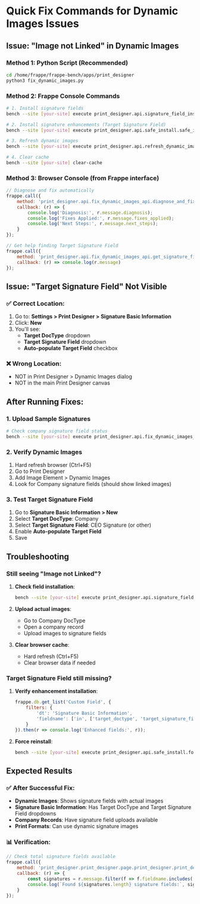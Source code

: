 # Quick Fix Commands for Dynamic Images Issues

## Issue: "Image not Linked" in Dynamic Images

### Method 1: Python Script (Recommended)
```bash
cd /home/frappe/frappe-bench/apps/print_designer
python3 fix_dynamic_images.py
```

### Method 2: Frappe Console Commands
```bash
# 1. Install signature fields
bench --site [your-site] execute print_designer.api.signature_field_installer.install_signature_fields

# 2. Install signature enhancements (Target Signature Field)
bench --site [your-site] execute print_designer.api.safe_install.safe_install_signature_enhancements

# 3. Refresh dynamic images
bench --site [your-site] execute print_designer.api.refresh_dynamic_images.refresh_dynamic_images

# 4. Clear cache
bench --site [your-site] clear-cache
```

### Method 3: Browser Console (from Frappe interface)
```javascript
// Diagnose and fix automatically
frappe.call({
    method: 'print_designer.api.fix_dynamic_images_api.diagnose_and_fix_dynamic_images',
    callback: (r) => {
        console.log('Diagnosis:', r.message.diagnosis);
        console.log('Fixes Applied:', r.message.fixes_applied);
        console.log('Next Steps:', r.message.next_steps);
    }
});

// Get help finding Target Signature Field
frappe.call({
    method: 'print_designer.api.fix_dynamic_images_api.get_signature_field_locations',
    callback: (r) => console.log(r.message)
});
```

## Issue: "Target Signature Field" Not Visible

### ✅ Correct Location:
1. Go to: **Settings > Print Designer > Signature Basic Information**
2. Click: **New**
3. You'll see:
   - **Target DocType** dropdown
   - **Target Signature Field** dropdown  
   - **Auto-populate Target Field** checkbox

### ❌ Wrong Location:
- NOT in Print Designer > Dynamic Images dialog
- NOT in the main Print Designer canvas

## After Running Fixes:

### 1. Upload Sample Signatures
```bash
# Check company signature field status
bench --site [your-site] execute print_designer.api.fix_dynamic_images_api.create_sample_company_signatures
```

### 2. Verify Dynamic Images
1. Hard refresh browser (Ctrl+F5)
2. Go to Print Designer
3. Add Image Element > Dynamic Images
4. Look for Company signature fields (should show linked images)

### 3. Test Target Signature Field
1. Go to **Signature Basic Information > New**
2. Select **Target DocType**: Company
3. Select **Target Signature Field**: CEO Signature (or other)
4. Enable **Auto-populate Target Field**
5. Save

## Troubleshooting

### Still seeing "Image not Linked"?
1. **Check field installation**:
   ```bash
   bench --site [your-site] execute print_designer.api.signature_field_installer.check_signature_fields_status
   ```

2. **Upload actual images**:
   - Go to Company DocType
   - Open a company record  
   - Upload images to signature fields

3. **Clear browser cache**:
   - Hard refresh (Ctrl+F5)
   - Clear browser data if needed

### Target Signature Field still missing?
1. **Verify enhancement installation**:
   ```javascript
   frappe.db.get_list('Custom Field', {
       filters: {
           'dt': 'Signature Basic Information',
           'fieldname': ['in', ['target_doctype', 'target_signature_field']]
       }
   }).then(r => console.log('Enhanced fields:', r));
   ```

2. **Force reinstall**:
   ```bash
   bench --site [your-site] execute print_designer.api.safe_install.force_reinstall
   ```

## Expected Results

### ✅ After Successful Fix:
- **Dynamic Images**: Shows signature fields with actual images
- **Signature Basic Information**: Has Target DocType and Target Signature Field dropdowns
- **Company Records**: Have signature field uploads available
- **Print Formats**: Can use dynamic signature images

### 📊 Verification:
```javascript
// Check total signature fields available
frappe.call({
    method: 'print_designer.print_designer.page.print_designer.print_designer.get_image_docfields',
    callback: (r) => {
        const signatures = r.message.filter(f => f.fieldname.includes('signature'));
        console.log(`Found ${signatures.length} signature fields:`, signatures);
    }
});
```